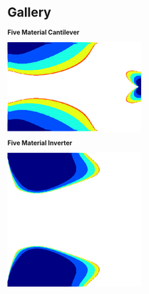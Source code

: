  # Gallery

 __Five Material Cantilever__

<img src="Gallery/FiveMaterialCantilever.gif" width="300" height="200"/>

 __Five Material Inverter__

<img src="Gallery/FiveMaterialInverter.gif" width="300" height="300"/>